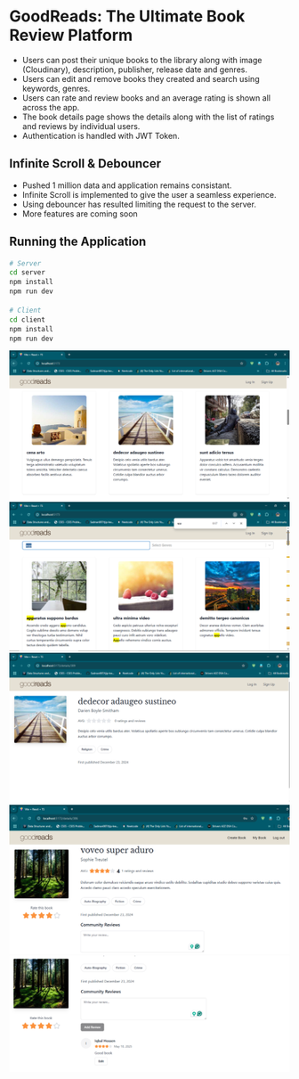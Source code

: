 # GoodReads: The Ultimate Book Review Platform

- Users can post their unique books to the library along with image (Cloudinary), description, publisher, release date and genres.
- Users can edit and remove books they created and search using keywords, genres.
- Users can rate and review books and an average rating is shown all across the app.
- The book details page shows the details along with the list of ratings and reviews by individual users.
- Authentication is handled with JWT Token.

## Infinite Scroll & Debouncer

- Pushed 1 million data and application remains consistant.
- Infinite Scroll is implemented to give the user a seamless experience.
- Using debouncer has resulted limiting the request to the server.
- More features are coming soon

## Running the Application

```bash
# Server
cd server
npm install
npm run dev

# Client
cd client
npm install
npm run dev
```

![](assets/goodreads-1.png)
![](assets/goodreads-2.png)
![](assets/goodreads-3.png)
![](assets/goodreads-4.png)
![](assets/goodreads-5.png)
